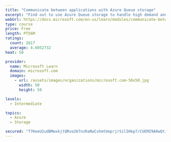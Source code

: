 ```yaml
---
title: "Communicate between applications with Azure Queue storage"
excerpt: "Find out to use Azure Queue storage to handle high demand and improve resilience in your distributed applications."
webUrl: https://docs.microsoft.com/en-us/learn/modules/communicate-between-apps-with-azure-queue-storage/
type: course
price: Free
length: PT56M
ratings:
  count: 2617
  average: 4.6052732
heat: 50

provider:
  name: Microsoft Learn
  domain: microsoft.com
  images:
    - url: /assets/images/organizations/microsoft.com-50x50.jpg
      width: 50
      height: 50

levels:
  - Intermediate

topics:
  - Azure
  - Storage

secured: "T7KeeU2udBMwxkjtQRvo267nzRaRwCvhmtUeprjrSilIHkp7/CUEMZ9A0wQti5SzHb1abwjdQMB2ITbVnHQexdCf4lp1pWh6ZeLp8Tgq0u5gVd8ChG0iXgFLM9T2wiKr70+kuN+KHp1stoGEXk4NsBVyjI4GVtz305/yRRAMSonE3uGFqtCgfeyOMoolTnyqDPYrUwkOEt5fbV7AN/q9tWIDjaYgNzX0tFAmIk9cAfUs0Uobs/wUQLxgYDgO3USVbL6Zs8ufJDlgqMh1oZ4XB3AnEFw4xDyt46gJXfM/b3aM8J7fSFesMZqua6fxTdoHpprTVPQTDnCPVuOlxfQYFCx44OJNtou7weAUnrjxb6xIbnOTVBQKDbI59lU7wa5aD9KFYUaOJ/SnA1X7bogaXMJz5qCqdm82gSB8NHie3vA=;HDX67E0oVCoP0KowN3e3Kg=="
---
```


